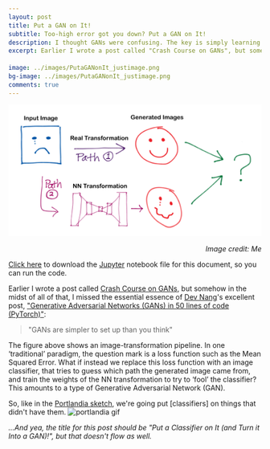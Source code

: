 ```yaml
---
layout: post
title: Put a GAN on It!
subtitle: Too-high error got you down? Put a GAN on It!
description: I thought GANs were confusing. The key is simply learning to lie. ...A more correct title would be "Put a Classifier on It (and Turn it Into a GAN)!", but that doesn't sound as good.
excerpt: Earlier I wrote a post called "Crash Course on GANs", but somehow I missed the "essence:" "GANs are simpler to set up than you think."

image: ../images/PutaGANonIt_justimage.png
bg-image: ../images/PutaGANonIt_justimage.png
comments: true
---
```

<script src="https://cdn.mathjax.org/mathjax/latest/MathJax.js?config=TeX-AMS-MML_HTMLorMML" type="text/javascript"></script>
![header_img](../images/PutaGANonIt_justimage.png)
<p style="text-align: right"><i>Image credit: Me</i></p>


<div>
    <p style="text-align: left"> 
    <a href="notreadyyet.ipynb">
    Click here</a> to download the <a href="http://jupyter.org">Jupyter</a> notebook file for this document, so you can run the code.
    </p>
</div>

Earlier I wrote a post called [Crash Course on GANs](https://drscotthawley.github.io/Crash-Course-On-GANs/), but somehow in the midst of all
of that, I missed the essential essence of [Dev Nang](https://medium.com/@devnag)'s excellent post,
["Generative Adversarial Networks (GANs) in 50 lines of code (PyTorch)"](https://medium.com/@devnag/generative-adversarial-networks-gans-in-50-lines-of-code-pytorch-e81b79659e3f):

 > "GANs are simpler to set up than you think"
 
The figure above shows an image-transformation pipeline. 
In one ‘traditional’ paradigm, the question mark is a loss function such as the Mean Squared Error.
What if instead we replace this loss function with an image classifier, that tries to guess which path the generated image came from, and train the weights of the NN transformation to try to ‘fool’ the classifier?  This amounts to a type of Generative Adversarial Network (GAN).

So, like in the [Portlandia sketch](https://www.youtube.com/watch?v=GNpIOlDhigw), we're going put \[classifiers] on things that didn't have them.
![portlandia gif](http://i0.kym-cdn.com/photos/images/original/001/116/028/630.gif)

*...And yea, the title for this post should be "Put a Classifier on It (and Turn it Into a GAN)!", but that doesn't flow
as well.*


```python

```
